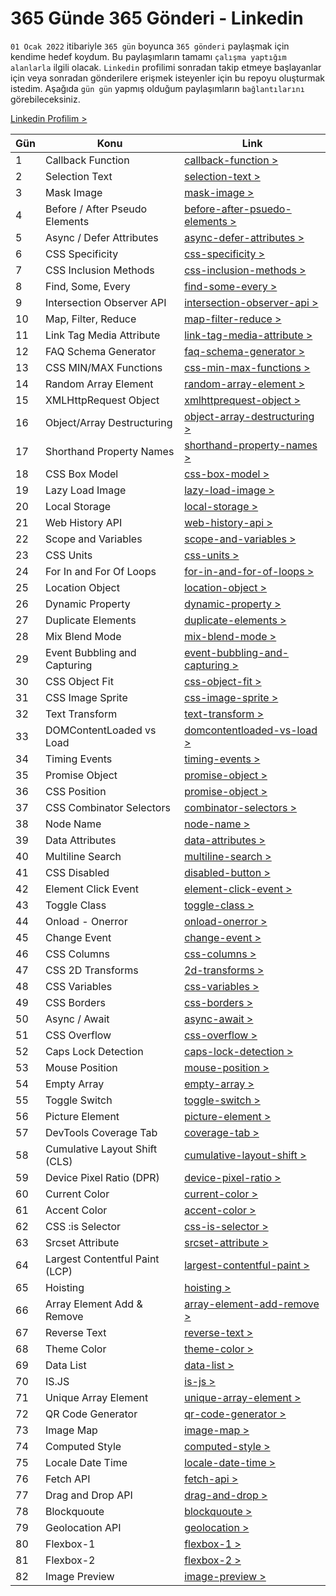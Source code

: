 # 365 Günde 365 Gönderi - Linkedin

`01 Ocak 2022` itibariyle `365 gün` boyunca `365 gönderi` paylaşmak için kendime hedef koydum. Bu paylaşımların tamamı `çalışma yaptığım alanlarla` ilgili olacak. `Linkedin` profilimi sonradan takip etmeye başlayanlar için veya sonradan gönderilere erişmek isteyenler için bu repoyu oluşturmak istedim. Aşağıda `gün gün` yapmış olduğum paylaşımların `bağlantılarını` görebileceksiniz.

[Linkedin Profilim >](https://www.linkedin.com/in/mrtozn/)


| Gün   |      Konu      |  Link |
|----------|-------------|------|
| 1 | Callback Function | [callback-function >](https://www.linkedin.com/posts/mrtozn_callback-function-nedir-activity-6883149421173862400-WDox) |
| 2 | Selection Text | [selection-text >](https://www.linkedin.com/posts/mrtozn_selection-text-activity-6883473808137695232-3a2z) |
| 3 | Mask Image | [mask-image >](https://www.linkedin.com/posts/mrtozn_mask-image-activity-6883849753533157376-VuOM) |
| 4 | Before / After Pseudo Elements | [before-after-psuedo-elements >](https://www.linkedin.com/posts/mrtozn_before-after-psuedo-elements-activity-6884227018792177664-bGKR) |
| 5 | Async / Defer Attributes | [async-defer-attributes >](https://www.linkedin.com/posts/mrtozn_async-defer-%C3%B6znitelikleri-activity-6884543240817655809-qW6d) |
| 6 | CSS Specificity | [css-specificity >](https://www.linkedin.com/posts/mrtozn_css-specificity-activity-6884931034023002112-2Qrw) |
| 7 | CSS Inclusion Methods | [css-inclusion-methods >](https://www.linkedin.com/posts/mrtozn_css-inclusion-methods-activity-6885300019675586560-uuGw) |
| 8 | Find, Some, Every | [find-some-every >](https://www.linkedin.com/posts/mrtozn_array-methods-activity-6885652978863247361-dnJx) |
| 9 | Intersection Observer API | [intersection-observer-api >](https://www.linkedin.com/posts/mrtozn_intersection-observer-api-activity-6885952210178453504-pETS) |
| 10 | Map, Filter, Reduce | [map-filter-reduce >](https://www.linkedin.com/posts/mrtozn_array-metodlar%C4%B1-2-activity-6886402714507481088-3PRm) |
| 11 | Link Tag Media Attribute | [link-tag-media-attribute >](https://www.linkedin.com/posts/mrtozn_link-etiketi-media-attribute-activity-6886770965917790208-e42t) |
| 12 | FAQ Schema Generator | [faq-schema-generator >](https://www.linkedin.com/posts/mrtozn_faq-schema-generator-activity-6887132900257476608-X7NW) |
| 13 | CSS MIN/MAX Functions | [css-min-max-functions >](https://www.linkedin.com/posts/mrtozn_css-minmax-functions-activity-6887460703368699905-h72z) |
| 14 | Random Array Element | [random-array-element >](https://www.linkedin.com/posts/mrtozn_faq-schema-generator-activity-6887132900257476608-X7NW) |
| 15 | XMLHttpRequest Object | [xmlhttprequest-object >](https://www.linkedin.com/posts/mrtozn_xmlhttprequest-object-activity-6888174019015671808-1QQy) |
| 16 | Object/Array Destructuring | [object-array-destructuring >](https://www.linkedin.com/posts/mrtozn_objectarray-destructuring-activity-6888568521480007680-kbDZ) |
| 17 | Shorthand Property Names | [shorthand-property-names >](https://www.linkedin.com/posts/mrtozn_shorthand-property-names-activity-6888940251562176512-hvBw) |
| 18 | CSS Box Model | [css-box-model >](https://www.linkedin.com/posts/mrtozn_css-box-model-activity-6889288157045522434-nck8) |
| 19 | Lazy Load Image | [lazy-load-image >](https://www.linkedin.com/posts/mrtozn_lazy-load-image-activity-6889664221383008256-mMM0) |
| 20 | Local Storage | [local-storage >](https://www.linkedin.com/posts/mrtozn_local-storage-activity-6890002070473441280-4YoE) |
| 21 | Web History API | [web-history-api >](https://www.linkedin.com/posts/mrtozn_web-history-api-activity-6890372474119565312-Rh0G) |
| 22 | Scope and Variables | [scope-and-variables >](https://www.linkedin.com/posts/mrtozn_scope-and-variables-activity-6890739719379259393-Gdpj) |
| 23 | CSS Units | [css-units >](https://www.linkedin.com/posts/mrtozn_css-units-activity-6891047318687481856-j__o) |
| 24 | For In and For Of Loops | [for-in-and-for-of-loops >](https://www.linkedin.com/posts/mrtozn_for-in-and-for-of-loops-activity-6891460096959094784-ORLm) |
| 25 | Location Object | [location-object >](https://www.linkedin.com/posts/mrtozn_location-object-activity-6891845797776912384-w_Pb) |   
| 26 | Dynamic Property | [dynamic-property >](https://www.linkedin.com/posts/mrtozn_dynamic-property-activity-6892165862330368000-Jxe3) | 
| 27 | Duplicate Elements | [duplicate-elements >](https://www.linkedin.com/posts/mrtozn_duplicate-elements-activity-6892551737069420545-x_uK) |
| 28 | Mix Blend Mode | [mix-blend-mode >](https://www.linkedin.com/posts/mrtozn_mix-blend-mode-activity-6892914518448840704-kBGy) |
| 29 | Event Bubbling and Capturing | [event-bubbling-and-capturing >](https://www.linkedin.com/posts/mrtozn_event-bubbling-and-capturing-activity-6893282465939881984-07RD) |   
| 30 | CSS Object Fit | [css-object-fit >](https://www.linkedin.com/posts/mrtozn_css-object-fit-activity-6893629707028680704-pMWM) | 
| 31 | CSS Image Sprite | [css-image-sprite >](https://www.linkedin.com/posts/mrtozn_css-image-sprite-activity-6894008197213220864-zoLu) |
| 32 | Text Transform | [text-transform >](https://www.linkedin.com/posts/mrtozn_text-transform-activity-6894371011077271552-Nn0s) |
| 33 | DOMContentLoaded vs Load | [domcontentloaded-vs-load >](https://www.linkedin.com/posts/mrtozn_domcontentloaded-vs-load-activity-6894722403138965504-_S5p) | 
| 34 | Timing Events | [timing-events >](https://www.linkedin.com/posts/mrtozn_timing-events-activity-6895080393335533568-kvtE) |
| 35 | Promise Object | [promise-object >](https://www.linkedin.com/posts/mrtozn_promise-object-activity-6895464766941585408-GbDJ) |
| 36 | CSS Position | [promise-object >](https://www.linkedin.com/posts/mrtozn_css-position-activity-6895826296610639872-825M) |
| 37 | CSS Combinator Selectors | [combinator-selectors >](https://www.linkedin.com/posts/mrtozn_combinator-selectors-activity-6896159391402582016-_L5i) |
| 38 | Node Name | [node-name >](https://www.linkedin.com/posts/mrtozn_node-name-activity-6896531051024642048-eQUK) |
| 39 | Data Attributes | [data-attributes >](https://www.linkedin.com/posts/mrtozn_javascript-css-365postsin365days-activity-6896907764824965120-SssK) |
| 40 | Multiline Search | [multiline-search >](https://www.linkedin.com/posts/mrtozn_multiline-search-activity-6897613377347182592-v0lq) |
| 41 | CSS Disabled | [disabled-button >](https://www.linkedin.com/posts/mrtozn_disabled-button-activity-6897630331856400384-D6-P) |
| 42 | Element Click Event | [element-click-event >](https://www.linkedin.com/posts/mrtozn_element-click-event-activity-6898321795263664128-qchf) |
| 43 | Toggle Class | [toggle-class >](https://www.linkedin.com/posts/mrtozn_toggle-class-activity-6898335524139192320-kpVJ) |
| 44 | Onload - Onerror | [onload-onerror >](https://www.linkedin.com/posts/mrtozn_onload-onerror-activity-6898705996009865216-gAdf) |
| 45 | Change Event | [change-event >](https://www.linkedin.com/posts/mrtozn_change-event-activity-6899073652495896576-RoW7) |
| 46 | CSS Columns | [css-columns >](https://www.linkedin.com/posts/mrtozn_css-columns-activity-6899435875001069568-4Wfy) |
| 47 | CSS 2D Transforms | [2d-transforms >](https://www.linkedin.com/posts/mrtozn_2d-transforms-activity-6899796112845459456-2Ipp) |
| 48 | CSS Variables | [css-variables >](https://www.linkedin.com/posts/mrtozn_css-variables-activity-6900154627430703104-fprX) |
| 49 | CSS Borders | [css-borders >](https://www.linkedin.com/posts/mrtozn_css-borders-activity-6900543686158204929-aPGW) |
| 50 | Async / Await | [async-await >](https://www.linkedin.com/posts/mrtozn_async-await-activity-6900878879981215744-z6CU) |
| 51 | CSS Overflow | [css-overflow >](https://www.linkedin.com/posts/mrtozn_css-overflow-activity-6901221904645242880-Yjbx) |
| 52 | Caps Lock Detection | [caps-lock-detection >](https://www.linkedin.com/posts/mrtozn_caps-lock-detection-activity-6901586221320278017-V4-o) |
| 53 | Mouse Position | [mouse-position >](https://www.linkedin.com/posts/mrtozn_mouse-position-activity-6901965602450460672-tI0W) |
| 54 | Empty Array | [empty-array >](https://www.linkedin.com/posts/mrtozn_empty-array-activity-6902322623355990016-_RNr) |
| 55 | Toggle Switch | [toggle-switch >](https://www.linkedin.com/posts/mrtozn_toggle-switch-activity-6902706832272699392-PMEB) |
| 56 | Picture Element | [picture-element >](https://www.linkedin.com/posts/mrtozn_picture-element-activity-6903045869999128576-vvcS) |
| 57 | DevTools Coverage Tab | [coverage-tab >](https://www.linkedin.com/posts/mrtozn_coverage-tab-activity-6903421448200036353-wmSX) |
| 58 | Cumulative Layout Shift (CLS) | [cumulative-layout-shift >](https://www.linkedin.com/posts/mrtozn_cumulative-layout-shift-cls-activity-6903790551641243648-_Uzm) |
| 59 | Device Pixel Ratio (DPR) | [device-pixel-ratio >](https://www.linkedin.com/posts/mrtozn_device-pixel-ratio-dpr-activity-6904154714423054337-w6vg) |
| 60 | Current Color | [current-color >](https://www.linkedin.com/posts/mrtozn_current-color-activity-6904510922485022720-AJU5) |
| 61 | Accent Color | [accent-color >](https://www.linkedin.com/posts/mrtozn_accent-color-activity-6904867313523519488-1AC1) |
| 62 | CSS :is Selector | [css-is-selector >](https://www.linkedin.com/posts/mrtozn_css-is-selector-activity-6905229400636567552-CybO) |
| 63 | Srcset Attribute | [srcset-attribute >](https://www.linkedin.com/posts/mrtozn_srcset-attribute-activity-6905606066563088385-DSrK) |
| 64 | Largest Contentful Paint (LCP) | [largest-contentful-paint >](https://www.linkedin.com/posts/mrtozn_largest-contentful-paint-lcp-activity-6905930874656026624-paYo) |
| 65 | Hoisting | [hoisting >](https://www.linkedin.com/posts/mrtozn_hoisting-activity-6906260456038903808-tHgX) |
| 66 | Array Element Add & Remove | [array-element-add-remove >](https://www.linkedin.com/posts/mrtozn_array-element-add-remove-activity-6906606531111178241-MFMH) |
| 67 | Reverse Text | [reverse-text >](https://www.linkedin.com/posts/mrtozn_reverse-text-activity-6906989442679324672-Bi7q) |
| 68 | Theme Color | [theme-color >](https://www.linkedin.com/posts/mrtozn_theme-color-activity-6907347742042251264-Zza0) |
| 69 | Data List | [data-list >](https://www.linkedin.com/posts/mrtozn_data-list-activity-6907705781253513216-uMo_) |
| 70 | IS.JS | [is-js >](https://www.linkedin.com/posts/mrtozn_isjs-activity-6908079698002460674-vYkO) | 
| 71 | Unique Array Element | [unique-array-element >](https://www.linkedin.com/posts/mrtozn_unique-array-element-activity-6908450238697463808-dB3Z) |
| 72 | QR Code Generator | [qr-code-generator >](https://www.linkedin.com/posts/mrtozn_qr-code-generator-activity-6908726593884418048-h945) |
| 73 | Image Map | [image-map >](https://www.linkedin.com/posts/mrtozn_image-map-activity-6909149293350150145-2YZZ) |
| 74 | Computed Style | [computed-style >](https://www.linkedin.com/posts/mrtozn_computed-style-activity-6909536932330909696-cFKp) |
| 75 | Locale Date Time | [locale-date-time >](https://www.linkedin.com/posts/mrtozn_locale-date-time-activity-6909900557671354368-4eeo) |
| 76 | Fetch API | [fetch-api >](https://www.linkedin.com/posts/mrtozn_fetch-api-activity-6910250401162227712-voNC?utm_source=linkedin_share&utm_medium=member_desktop_web) |
| 77 | Drag and Drop API | [drag-and-drop >](https://www.linkedin.com/posts/mrtozn_drag-and-drop-api-activity-6910575832788791296-i4Zr?utm_source=linkedin_share&utm_medium=member_desktop_web) |
| 78 | Blockquoute | [blockquoute >](https://www.linkedin.com/posts/mrtozn_blockquoute-activity-6910978190295322624-tl06?utm_source=linkedin_share&utm_medium=member_desktop_web) |
| 79 | Geolocation API | [geolocation >](https://www.linkedin.com/posts/mrtozn_geolocation-activity-6911351184570077184-fv0K?utm_source=linkedin_share&utm_medium=member_desktop_web) |
| 80 | Flexbox-1 | [flexbox-1 >](https://www.linkedin.com/posts/mrtozn_flexbox-1-activity-6911754015106043905-nrDF?utm_source=linkedin_share&utm_medium=member_desktop_web) |
| 81 | Flexbox-2 | [flexbox-2 >](https://www.linkedin.com/posts/mrtozn_flexbox-2-activity-6912096657702559744-PFeF?utm_source=linkedin_share&utm_medium=member_desktop_web) |
| 82 | Image Preview| [image-preview >](https://www.linkedin.com/posts/mrtozn_image-preview-activity-6912430863855087616-B5Xa?utm_source=linkedin_share&utm_medium=member_desktop_web) |

